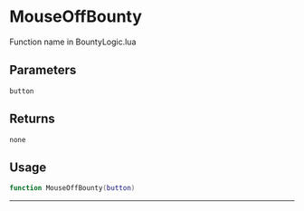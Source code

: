 # MouseOffBounty
Function name in BountyLogic.lua
## Parameters
`button`
## Returns
`none`
## Usage
```lua
function MouseOffBounty(button)
```
---
